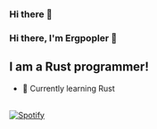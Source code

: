 ### Hi there 👋

### Hi there, I'm Ergpopler 👋

## I am a Rust programmer!

- 🌱 Currently learning Rust


&nbsp; <br> [![Spotify](https://spotif.vercel.app/api/spotify)](https://open.spotify.com/user/datadooppoop)
